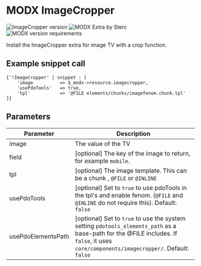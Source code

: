 # MODX ImageCropper
![ImageCropper version](https://img.shields.io/badge/version-1.0.0-brightgreen.svg) ![MODX Extra by Sterc](https://img.shields.io/badge/extra%20by-sterc-magenta.svg) ![MODX version requirements](https://img.shields.io/badge/modx%20version%20requirement-2.4%2B-blue.svg)

Install the ImageCropper extra for image TV with a crop function. 

## Example snippet call

```
{'!ImageCropper' | snippet : [
    'image          => $_modx->resource.imagecropper,
    'usePdoTools'   => true,
    'tpl'           => '@FILE elements/chunks/imagefenom.chunk.tpl'
]}
```

## Parameters

| Parameter                  | Description                                                                 |
|----------------------------|------------------------------------------------------------------------------|
| image | The value of the TV |
| field | [optional] The key of the image to return, for example `mobile`. |
| tpl | [optional] The image template. This can be a chunk , `@FILE` or `@INLINE` |
| usePdoTools | [optional] Set to `true` to use pdoTools in the tpl's and enable fenom. (`@FILE` and `@INLINE` do not require this). Default: `false` |
| usePdoElementsPath | [optional] Set to `true` to use the system setting `pdotools_elements_path` as a base-path for the @FILE includes. If `false`, it uses `core/components/imagecropper/`. Default: `false` |